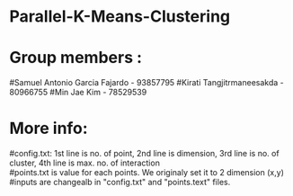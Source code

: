 # Parallel-K-Means-Clustering
# Group members  :
  #Samuel Antonio Garcia Fajardo - 93857795
  #Kirati Tangjitrmaneesakda - 80966755
  #Min Jae Kim - 78529539
# More info:
  #config.txt: 1st line is no. of point, 2nd line is dimension, 3rd line is no. of cluster, 4th line is max. no. of interaction
   <br>
  #points.txt is value for each points. We originaly set it to 2 dimension (x,y)
  <br>
  #inputs are changealb in "config.txt" and "points.text" files. 
  
